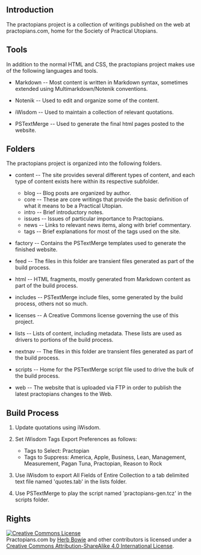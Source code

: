 Introduction
------------

The practopians project is a collection of writings published on the web at practopians.com, home for the Society of Practical Utopians. 

Tools
-----

In addition to the normal HTML and CSS, the practopians project makes use of the following languages and tools. 

* Markdown -- Most content is written in Markdown syntax, sometimes extended using Multimarkdown/Notenik conventions. 

* Notenik -- Used to edit and organize some of the content. 

* iWisdom -- Used to maintain a collection of relevant quotations. 

* PSTextMerge -- Used to generate the final html pages posted to the website. 

Folders
-------

The practopians project is organized into the following folders. 

* content -- The site provides several different types of content, and each type of content exists here within its respective subfolder. 

	* blog -- Blog posts are organized by author. 
	* core -- These are core writings that provide the basic definition of what it means to be a Practical Utopian. 
	* intro -- Brief introductory notes. 
	* issues -- Issues of particular importance to Practopians. 
	* news -- Links to relevant news items, along with brief commentary.
	* tags -- Brief explanations for most of the tags used on the site. 

* factory -- Contains the PSTextMerge templates used to generate the finished website. 

* feed -- The files in this folder are transient files generated as part of the build process. 

* html -- HTML fragments, mostly generated from Markdown content as part of the build process. 

* includes -- PSTextMerge include files, some generated by the build process, others not so much. 

* licenses -- A Creative Commons license governing the use of this project. 

* lists -- Lists of content, including metadata. These lists are used as drivers to portions of the build process. 

* nextnav -- The files in this folder are transient files generated as part of the build process. 

* scripts -- Home for the PSTextMerge script file used to drive the bulk of the build process. 

* web -- The website that is uploaded via FTP in order to publish the latest practopians changes to the Web. 

Build Process
-------------

1. Update quotations using iWisdom.

2. Set iWisdom Tags Export Preferences as follows:
	* Tags to Select: Practopian
	* Tags to Suppress: America, Apple, Business, Lean, Management, Measurement, Pagan Tuna, Practopian, Reason to Rock

3. Use iWisdom to export All Fields of Entire Collection to a tab delimited text file named 'quotes.tab' in the lists folder.

4. Use PSTextMerge to play the script named 'practopians-gen.tcz' in the scripts folder.

Rights
------

<a rel="license" href="http://creativecommons.org/licenses/by-sa/4.0/"><img alt="Creative Commons License" style="border-width:0" src="https://i.creativecommons.org/l/by-sa/4.0/88x31.png" /></a><br />
<span xmlns:dct="http://purl.org/dc/terms/" href="http://purl.org/dc/dcmitype/Text" property="dct:title" rel="dct:type">Practopians.com</span> by <a xmlns:cc="http://creativecommons.org/ns#" href="http://www.herbbowie.com" property="cc:attributionName" rel="cc:attributionURL">Herb Bowie</a> and other contributors is licensed under a <a rel="license" href="http://creativecommons.org/licenses/by-sa/4.0/">Creative Commons Attribution-ShareAlike 4.0 International License</a>.